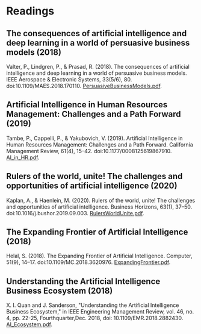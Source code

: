 # Readings

## The consequences of artificial intelligence and deep learning in a world of persuasive business models (2018)

Valter, P., Lindgren, P., & Prasad, R. (2018). The consequences of artificial intelligence and deep learning in a world of persuasive business models. IEEE Aerospace & Electronic Systems, 33(5/6), 80. doi:10.1109/MAES.2018.170110. [PersuasiveBusinessModels.pdf](PersuasiveBusinessModels.pdf).

## Artificial Intelligence in Human Resources Management: Challenges and a Path Forward (2019)

Tambe, P., Cappelli, P., & Yakubovich, V. (2019). Artificial Intelligence in Human Resources Management: Challenges and a Path Forward. California Management Review, 61(4), 15–42. doi:10.1177/0008125619867910. [AI_in_HR.pdf](AI_in_HR.pdf).

## Rulers of the world, unite! The challenges and opportunities of artificial intelligence (2020)

Kaplan, A., & Haenlein, M. (2020). Rulers of the world, unite! The challenges and opportunities of artificial intelligence. Business Horizons, 63(1), 37–50. doi:10.1016/j.bushor.2019.09.003. [RulersWorldUnite.pdf](RulersWorldUnite.pdf).

## The Expanding Frontier of Artificial Intelligence (2018)

Helal, S. (2018). The Expanding Frontier of Artificial Intelligence. Computer, 51(9), 14–17. doi:10.1109/MC.2018.3620976. [ExpandingFrontier.pdf](ExpandingFrontier.pdf).

## Understanding the Artificial Intelligence Business Ecosystem (2018)

X. I. Quan and J. Sanderson, "Understanding the Artificial Intelligence Business Ecosystem," in IEEE Engineering Management Review, vol. 46, no. 4, pp. 22-25, Fourthquarter,Dec. 2018, doi: 10.1109/EMR.2018.2882430. [AI_Ecosystem.pdf](AI_Ecosystem.pdf).
